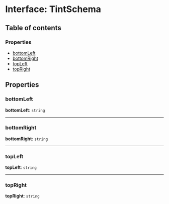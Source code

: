 # Interface: TintSchema

## Table of contents

### Properties

* [bottomLeft](/en/auto-docs/editor/interfaces/TintSchema-1.md#bottomleft)
* [bottomRight](/en/auto-docs/editor/interfaces/TintSchema-1.md#bottomright)
* [topLeft](/en/auto-docs/editor/interfaces/TintSchema-1.md#topleft)
* [topRight](/en/auto-docs/editor/interfaces/TintSchema-1.md#topright)

## Properties

### bottomLeft

**bottomLeft**: `string`

***

### bottomRight

**bottomRight**: `string`

***

### topLeft

**topLeft**: `string`

***

### topRight

**topRight**: `string`
